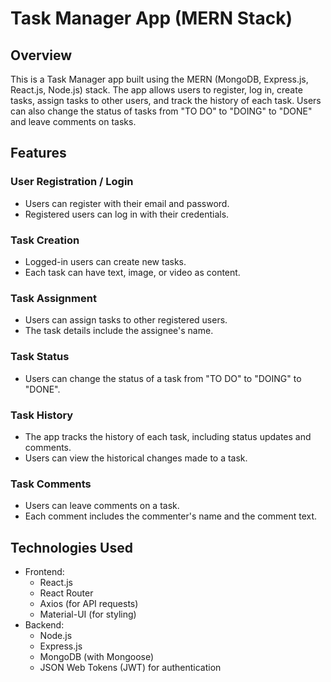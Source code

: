 # Task Manager App (MERN Stack)

## Overview

This is a Task Manager app built using the MERN (MongoDB, Express.js, React.js, Node.js) stack. The app allows users to register, log in, create tasks, assign tasks to other users, and track the history of each task. Users can also change the status of tasks from "TO DO" to "DOING" to "DONE" and leave comments on tasks.


## Features

### User Registration / Login

- Users can register with their email and password.
- Registered users can log in with their credentials.

### Task Creation

- Logged-in users can create new tasks.
- Each task can have text, image, or video as content.

### Task Assignment

- Users can assign tasks to other registered users.
- The task details include the assignee's name.

### Task Status

- Users can change the status of a task from "TO DO" to "DOING" to "DONE".

### Task History

- The app tracks the history of each task, including status updates and comments.
- Users can view the historical changes made to a task.

### Task Comments

- Users can leave comments on a task.
- Each comment includes the commenter's name and the comment text.

## Technologies Used

- Frontend:
  - React.js
  - React Router
  - Axios (for API requests)
  - Material-UI (for styling)
- Backend:
  - Node.js
  - Express.js
  - MongoDB (with Mongoose)
  - JSON Web Tokens (JWT) for authentication




